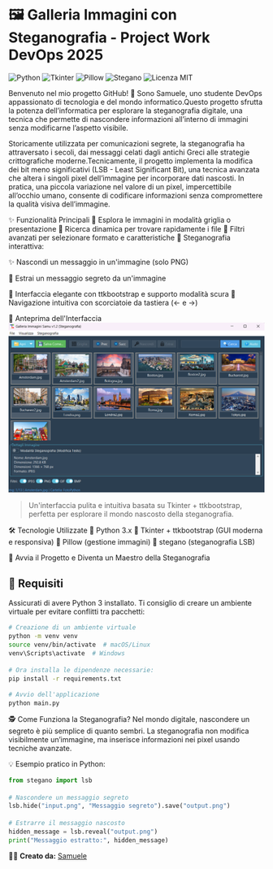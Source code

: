 # 🖼️ Galleria Immagini con Steganografia - Project Work DevOps 2025

![Python](https://img.shields.io/badge/Python-3.x-blue) ![Tkinter](https://img.shields.io/badge/Tkinter-GUI-orange) ![Pillow](https://img.shields.io/badge/Pillow-Image_Processing-lightgrey) ![Stegano](https://img.shields.io/badge/Stegano-Steganografia-green) ![Licenza MIT](https://img.shields.io/badge/license-MIT-green)

Benvenuto nel mio progetto GitHub! 🎉 Sono Samuele, uno studente DevOps appassionato di tecnologia e del mondo informatico.Questo progetto sfrutta la potenza dell’informatica per esplorare la steganografia digitale, una tecnica che permette di nascondere informazioni all’interno di immagini senza modificarne l’aspetto visibile.

Storicamente utilizzata per comunicazioni segrete, la steganografia ha attraversato i secoli, dai messaggi celati dagli antichi Greci alle strategie crittografiche moderne.Tecnicamente, il progetto implementa la modifica dei bit meno significativi (LSB - Least Significant Bit), una tecnica avanzata che altera i singoli pixel dell’immagine per incorporare dati nascosti.
In pratica, una piccola variazione nel valore di un pixel, impercettibile all’occhio umano, consente di codificare informazioni senza compromettere la qualità visiva dell’immagine.

✨ Funzionalità Principali
🔹 Esplora le immagini in modalità griglia o presentazione 
🔹 Ricerca dinamica per trovare rapidamente i file 
🔹 Filtri avanzati per selezionare formato e caratteristiche 
🔹 Steganografia interattiva:

✨ Nascondi un messaggio in un'immagine (solo PNG)

🔎 Estrai un messaggio segreto da un'immagine

🔹 Interfaccia elegante con ttkbootstrap e supporto modalità scura 
🔹 Navigazione intuitiva con scorciatoie da tastiera (← e →)

🎨 Anteprima dell'Interfaccia
![Anteprima GUI](./screenshots/ScreenshotGUI2025.png)
> Un'interfaccia pulita e intuitiva basata su Tkinter + ttkbootstrap, perfetta per esplorare il mondo nascosto della steganografia.

🛠️ Tecnologie Utilizzate
🔹 Python 3.x 
🔹 Tkinter + ttkbootstrap (GUI moderna e responsiva) 
🔹 Pillow (gestione immagini) 
🔹 stegano (steganografia LSB)

🚀 Avvia il Progetto e Diventa un Maestro della Steganografia
## 🔧 Requisiti
Assicurati di avere Python 3 installato. Ti consiglio di creare un ambiente virtuale per evitare conflitti tra pacchetti:
```bash
# Creazione di un ambiente virtuale
python -m venv venv
source venv/bin/activate  # macOS/Linux
venv\Scripts\activate  # Windows

# Ora installa le dipendenze necessarie:
pip install -r requirements.txt
```
```bash
# Avvio dell'applicazione
python main.py
```
🕵️ Come Funziona la Steganografia?
Nel mondo digitale, nascondere un segreto è più semplice di quanto sembri. La steganografia non modifica visibilmente un’immagine, ma inserisce informazioni nei pixel usando tecniche avanzate.

💡 Esempio pratico in Python:
```python
from stegano import lsb

# Nascondere un messaggio segreto
lsb.hide("input.png", "Messaggio segreto").save("output.png")

# Estrarre il messaggio nascosto
hidden_message = lsb.reveal("output.png")
print("Messaggio estratto:", hidden_message)
```

👨‍💻 **Creato da:** [Samuele](https://github.com/H1R05)  
